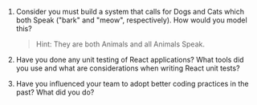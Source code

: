 1. Consider you must build a system that calls for Dogs and Cats which both Speak ("bark" and "meow", respectively). How would you model this?

    > Hint: They are both Animals and all Animals Speak.

2. Have you done any unit testing of React applications? What tools did you use and what are considerations when writing React unit tests?

3. Have you influenced your team to adopt better coding practices in the past? What did you do?
